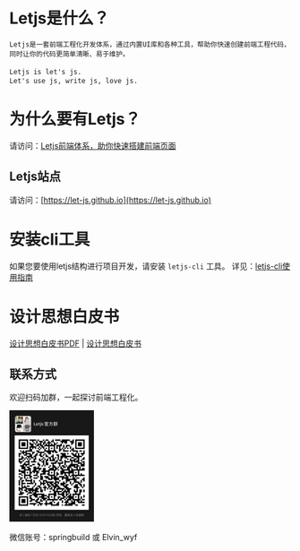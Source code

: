# Letjs是什么？
	Letjs是一套前端工程化开发体系，通过内置UI库和各种工具，帮助你快速创建前端工程代码，同时让你的代码更简单清晰、易于维护。
	
	Letjs is let's js. 
	Let's use js, write js, love js.
	
# 为什么要有Letjs？
  请访问：[Letjs前端体系，助你快速搭建前端页面](./notice.md)

## Letjs站点
  请访问：[https://let-js.github.io](https://let-js.github.io)

# 安装cli工具
  如果您要使用letjs结构进行项目开发，请安装 `letjs-cli` 工具。
  详见：[letjs-cli使用指南](https://let-js.github.io/guide/#%E5%AE%89%E8%A3%85-letjs-cli)

# 设计思想白皮书
[设计思想白皮书PDF](./letjs-whitepaper.pdf) | [设计思想白皮书](./letjs-whitepaper.md)

## 联系方式
欢迎扫码加群，一起探讨前端工程化。

<img src="./img/qr.jpg" style="width:30%">

微信账号：springbuild 或 Elvin_wyf
